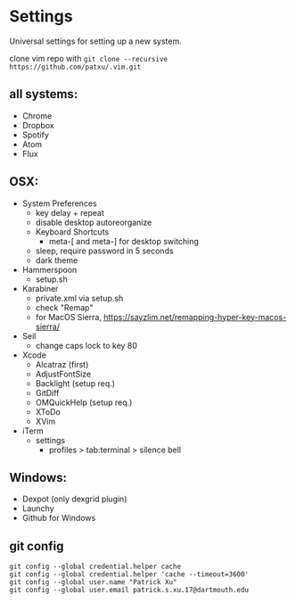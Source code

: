 # Settings

Universal settings for setting up a new system.

clone vim repo with `git clone --recursive https://github.com/patxu/.vim.git`

## all systems:
- Chrome  
- Dropbox  
- Spotify  
- Atom
- Flux

## OSX:
- System Preferences
  - key delay + repeat
  - disable desktop autoreorganize
  - Keyboard Shortcuts
    - meta-[ and meta-] for desktop switching
  - sleep, require password in 5 seconds
  - dark theme
- Hammerspoon   
  - setup.sh
- Karabiner   
  - private.xml via setup.sh
  - check "Remap"
  - for MacOS Sierra, https://sayzlim.net/remapping-hyper-key-macos-sierra/
- Seil  
  - change caps lock to key 80  
- Xcode
  - Alcatraz (first)
  - AdjustFontSize
  - Backlight (setup req.)
  - GitDiff
  - OMQuickHelp (setup req.)
  - XToDo
  - XVim
- iTerm
  - settings
    - profiles > tab:terminal > silence bell

## Windows:
- Dexpot (only dexgrid plugin)
- Launchy  
- Github for Windows  

## git config
`git config --global credential.helper cache`  
`git config --global credential.helper 'cache --timeout=3600'`  
`git config --global user.name "Patrick Xu"`  
`git config --global user.email patrick.s.xu.17@dartmouth.edu`  
